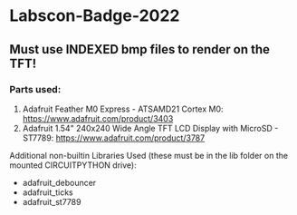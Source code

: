 # Labscon-Badge-2022


## Must use INDEXED bmp files to render on the TFT!

### Parts used:

1) Adafruit Feather M0 Express - ATSAMD21 Cortex M0: https://www.adafruit.com/product/3403
2) Adafruit 1.54" 240x240 Wide Angle TFT LCD Display with MicroSD - ST7789: https://www.adafruit.com/product/3787

Additional non-builtin Libraries Used (these must be in the lib folder on the mounted CIRCUITPYTHON drive):
- adafruit_debouncer
- adafruit_ticks
- adafruit_st7789 

